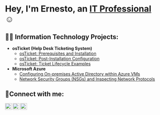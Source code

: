 <h1>Hey, I'm Ernesto, an <a href="https://linkedin.com/in/swaynesto">IT Professional</a>☺</h1>

<h2>👨‍💻 Information Technology Projects:</h2>

- <b>osTicket (Help Desk Ticketing System)</b>
  - [osTicket: Prerequisites and Installation](https://github.com/swaynesto/prereqsninstall)
  - [osTicket: Post-Installation Configuration](https://github.com/swaynesto/post-install-config)
  - [osTicket: Ticket Lifecycle Examples](https://github.com/swaynesto/ticket-lifecycle)
- <b>Microsoft Azure</b>
  - [Configuring On-premises Active Directory within Azure VMs](https://github.com/swaynesto/setup-ad)
  - [Network Security Groups (NSGs) and Inspecting Network Protocols](https://github.com/swaynesto/azure-network-protocols)

<h2>🤳Connect with me:</h2>

[<img align="left" alt="Ernesto | Twitter" width="22px" src="https://cdn.jsdelivr.net/npm/simple-icons@v3/icons/twitter.svg" />][twitter]
[<img align="left" alt="Ernesto | LinkedIn" width="22px" src="https://cdn.jsdelivr.net/npm/simple-icons@v3/icons/linkedin.svg" />][linkedin]
[<img align="left" alt="Ernesto | Instagram" width="22px" src="https://cdn.jsdelivr.net/npm/simple-icons@v3/icons/instagram.svg" />][instagram]

[twitter]: https://twitter.com/swaynesto
[instagram]: https://www.instagram.com/swaynesto
[linkedin]: https://linkedin.com/in/swaynesto
